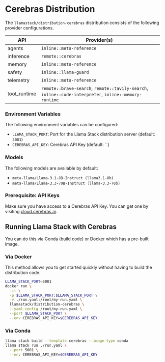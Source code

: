 # Cerebras Distribution

The `llamastack/distribution-cerebras` distribution consists of the following provider configurations.

| API | Provider(s) |
|-----|-------------|
| agents | `inline::meta-reference` |
| inference | `remote::cerebras` |
| memory | `inline::meta-reference` |
| safety | `inline::llama-guard` |
| telemetry | `inline::meta-reference` |
| tool_runtime | `remote::brave-search`, `remote::tavily-search`, `inline::code-interpreter`, `inline::memory-runtime` |


### Environment Variables

The following environment variables can be configured:

- `LLAMA_STACK_PORT`: Port for the Llama Stack distribution server (default: `5001`)
- `CEREBRAS_API_KEY`: Cerebras API Key (default: ``)

### Models

The following models are available by default:

- `meta-llama/Llama-3.1-8B-Instruct (llama3.1-8b)`
- `meta-llama/Llama-3.3-70B-Instruct (llama-3.3-70b)`


### Prerequisite: API Keys

Make sure you have access to a Cerebras API Key. You can get one by visiting [cloud.cerebras.ai](https://cloud.cerebras.ai/).


## Running Llama Stack with Cerebras

You can do this via Conda (build code) or Docker which has a pre-built image.

### Via Docker

This method allows you to get started quickly without having to build the distribution code.

```bash
LLAMA_STACK_PORT=5001
docker run \
  -it \
  -p $LLAMA_STACK_PORT:$LLAMA_STACK_PORT \
  -v ./run.yaml:/root/my-run.yaml \
  llamastack/distribution-cerebras \
  --yaml-config /root/my-run.yaml \
  --port $LLAMA_STACK_PORT \
  --env CEREBRAS_API_KEY=$CEREBRAS_API_KEY
```

### Via Conda

```bash
llama stack build --template cerebras --image-type conda
llama stack run ./run.yaml \
  --port 5001 \
  --env CEREBRAS_API_KEY=$CEREBRAS_API_KEY
```
